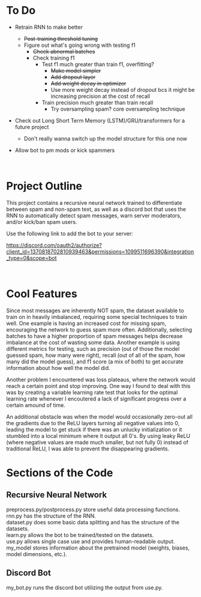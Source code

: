 # To Do
- Retrain RNN to make better
    - ~~Post-training threshold tuning~~
    - Figure out what's going wrong with testing f1
        - ~~Check abnormal batches~~
        - Check training f1
            - Test f1 much greater than train f1, overfitting?
                - ~~Make model simpler~~
                - ~~Add dropout layer~~
                - ~~Add weight decay in optimizer~~
                - Use more weight decay instead of dropout bcs it might be increasing precision at the cost of recall
            - Train precision much greater than train recall
                - Try oversampling spam? core oversampling technique
- Check out Long Short Term Memory (LSTM)/GRU/transformers for a future project
    - Don't really wanna switch up the model structure for this one now

- Allow bot to pm mods or kick spammers  

<br>

# Project Outline
This project contains a recursive neural network trained to differentiate between spam and non-spam text,
as well as a discord bot that uses the RNN to automatically detect spam messages, warn server moderators,
and/or kick/ban spam users.

Use the following link to add the bot to your server:

https://discord.com/oauth2/authorize?client_id=1370818702810939463&permissions=1099511696390&integration_type=0&scope=bot

<br>

# Cool Features
Since most messages are inherently NOT spam, the dataset available to train on in heavily imbalanced, requiring some 
special techniques to train well. One example is having an increased cost for missing spam, encouraging the network to guess spam more often. Additionally, selecting batches to have a higher proportion of spam messages helps decrease imbalance at the cost of wasting 
some data. Another example is using different metrics for testing, such as precision (out of those the model guessed spam, how many were right), recall (out of all of the spam, how many did the model guess), and f1 score (a mix of both) to get accurate information about how well the model did.

Another problem I encountered was loss plateaus, where the network would reach a certain point and stop improving. One way I found to 
deal with this was by creating a variable learning rate test that looks for the optimal learning rate whenever I encoutered a lack of significant progress over a certain amound of time.

An additional obstacle was when the model would occasionally zero-out all the gradients due to the ReLU layers turning all negative values into 0, leading the model to get stuck if there was an unlucky initialization or it stumbled into a local minimum where it output all 0's. By using leaky ReLU (where negative values are made much smaller, but not fully 0) instead of traditional ReLU, I was able to prevent the disappearing gradients.

# Sections of the Code
## Recursive Neural Network
preprocess.py/postprocess.py store useful data processing functions.  
rnn.py has the structure of the RNN.  
dataset.py does some basic data splitting and has the structure of the datasets.  
learn.py allows the bot to be trained/tested on the datasets.  
use.py allows single case use and provides human-readable output.  
my_model stores information about the pretrained model (weights, biases, model dimensions, etc.).  
## Discord Bot
my_bot.py runs the discord bot utilizing the output from use.py.  